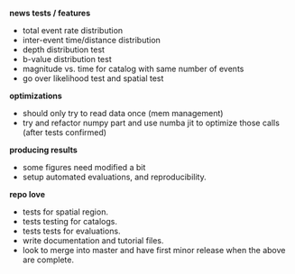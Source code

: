 **news tests / features**
* total event rate distribution
* inter-event time/distance distribution
* depth distribution test
* b-value distribution test
* magnitude vs. time for catalog with same number of events
* go over likelihood test and spatial test

**optimizations**
* should only try to read data once (mem management)
* try and refactor numpy part and use numba jit to optimize those calls (after tests confirmed)

**producing results**
* some figures need modified a bit
* setup automated evaluations, and reproducibility.

**repo love**
* tests for spatial region.
* tests testing for catalogs.
* tests tests for evaluations.
* write documentation and tutorial files. 
* look to merge into master and have first minor release when the above are complete.